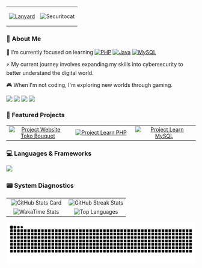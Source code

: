 <div align="center">
  <table>
    <tr>
      <td align="center" valign="middle">

[![Lanyard](https://lanyard-profile-readme.vercel.app/api/1134220267535745065?theme=dark&bg=1c1c1c&borderRadius=8px)](https://discord.com/users/1134220267535745065)

</td>
      <td align="center" valign="middle">
        <img src="https://user-images.githubusercontent.com/74038190/225813708-98b745f2-7d22-48cf-9150-083f1b00d6c9.gif" alt="Securitocat" width="350"/>
      </td>
    </tr>
  </table>
</div>

### 🤔 **About Me**

🌱 I’m currently focused on learning
<a href="https://github.com/Arganata-on/learn-php">
<img src="https://img.shields.io/badge/PHP-777BB4?logo=php&logoColor=white" alt="PHP" /></a>
<a href="https://github.com/Arganata-on/learn-java">
<img src="https://img.shields.io/badge/Java-%23ED8B00?style=flat&logo=openjdk&logoColor=white" alt="Java" /></a>
<a href="https://github.com/Arganata-on/learn-mysql">
<img src="https://img.shields.io/badge/MySQL-%234479A1?style=flat&logo=mysql&logoColor=white" alt="MySQL" /></a>

⚡ My current journey involves expanding my skills into cybersecurity to better understand the digital world.

🎮 When I'm not coding, I'm exploring new worlds through gaming.

<p>
<a href="mailto:arganata.on@gmail.com">
<img src="https://img.shields.io/badge/Gmail-D14836?logo=gmail&logoColor=white" /></a>
<a href="https://discordapp.com/users/1134220267535745065" ><img src="https://img.shields.io/badge/Discord-%235865F2.svg?&logo=discord&logoColor=white" /></a>
<a href="https://www.youtube.com/@Arganata.YouTube" ><img src="https://img.shields.io/badge/YouTube-%23FF0000.svg?style=flat&logo=youtube&logoColor=white" /></a>
<a href="https://www.instagram.com/arganata.on/" ><img src="https://img.shields.io/badge/Instagram-%23E4405F.svg?logo=Instagram&logoColor=white" /></a>
</p>

### 🚀 **Featured Projects**

<table width="100%">
  <tr>
    <td width="25%" align="center">
      <a href="https://github.com/Arganata-on/website-toko-bouquet">
        <picture>
          <source media="(prefers-color-scheme: dark)" srcset="https://github-readme-stats.vercel.app/api/pin/?username=Arganata-on&layout=compact&hide_border=true&repo=website-toko-bouquet&theme=tokyonight">
          <source media="(prefers-color-scheme: light)" srcset="https://github-readme-stats.vercel.app/api/pin/?username=Arganata-on&layout=compact&hide_border=true&repo=website-toko-bouquet&theme=buefy">
          <img src="https://github-readme-stats.vercel.app/api/pin/?username=Arganata-on&layout=compact&hide_border=true&repo=website-toko-bouquet&theme=tokyonight" alt="Project Website Toko Bouquet">
        </picture>
      </a>
    </td>
    <td width="25%" align="center">
      <a href="https://github.com/Arganata-on/learn-php">
        <picture>
          <source media="(prefers-color-scheme: dark)" srcset="https://github-readme-stats.vercel.app/api/pin/?username=Arganata-on&layout=compact&hide_border=true&repo=learn-php&theme=tokyonight">
          <source media="(prefers-color-scheme: light)" srcset="https://github-readme-stats.vercel.app/api/pin/?username=Arganata-on&layout=compact&hide_border=true&repo=learn-php&theme=buefy">
          <img src="https://github-readme-stats.vercel.app/api/pin/?username=Arganata-on&layout=compact&hide_border=true&repo=learn-php&theme=tokyonight" alt="Project Learn PHP">
        </picture>
      </a>
    </td>
    <td width="25%" align="center">
      <a href="https://github.com/Arganata-on/learn-mysql">
        <picture>
          <source media="(prefers-color-scheme: dark)" srcset="https://github-readme-stats.vercel.app/api/pin/?username=Arganata-on&layout=compact&hide_border=true&repo=learn-mysql&theme=tokyonight">
          <source media="(prefers-color-scheme: light)" srcset="https://github-readme-stats.vercel.app/api/pin/?username=Arganata-on&layout=compact&hide_border=true&repo=learn-mysql&theme=buefy">
          <img src="https://github-readme-stats.vercel.app/api/pin/?username=Arganata-on&layout=compact&hide_border=true&repo=learn-mysql&theme=tokyonight" alt="Project Learn MySQL">
        </picture>
      </a>
    </td>
  </tr>
</table>

### 💻 **Languages & Frameworks**

<p>
  <img src="https://skillicons.dev/icons?i=cpp,java,php,html,css,mysql,git,vscode,idea,stackoverflow" />
</p>

### 📟 **System Diagnostics**

<table width="100%">
  <tr>
    <td width="50%" align="center">
      <picture>
        <source media="(prefers-color-scheme: dark)" srcset="https://github-readme-stats.vercel.app/api?username=Arganata-on&layout=compact&show_icons=true&theme=tokyonight&hide_border=true&count_private=true">
        <source media="(prefers-color-scheme: light)" srcset="https://github-readme-stats.vercel.app/api?username=Arganata-on&layout=compact&show_icons=true&theme=buefy&hide_border=true&count_private=true">
        <img align="center" src="https://github-readme-stats.vercel.app/api?username=Arganata-on&layout=compact&show_icons=true&theme=tokyonight&hide_border=true&count_private=true" alt="GitHub Stats Card">
      </picture>
    </td>
    <td width="50%" align="center">
     <picture>
    <source media="(prefers-color-scheme: dark)" srcset="https://github-readme-streak-stats.herokuapp.com/?user=Arganata-on&theme=tokyonight&hide_border=true">
    <source media="(prefers-color-scheme: light)" srcset="https://github-readme-streak-stats.herokuapp.com/?user=Arganata-on&theme=buefy&hide_border=true">
    <img align="center" src="https://github-readme-streak-stats.herokuapp.com/?user=Arganata-on&theme=tokyonight&hide_border=true" alt="GitHub Streak Stats">
</picture>
    </td>
  </tr>
  <tr>
    <td width="50%" align="center">
      <picture>
        <source media="(prefers-color-scheme: dark)" srcset="https://github-readme-stats.vercel.app/api/wakatime?username=Arganata&layout=compact&theme=tokyonight&hide_border=true&langs_count=6">
        <source media="(prefers-color-scheme: light)" srcset="https://github-readme-stats.vercel.app/api/wakatime?username=Arganata&layout=compact&theme=buefy&hide_border=true&langs_count=6">
        <img align="center" src="https://github-readme-stats.vercel.app/api/wakatime?username=Arganata&layout=compact&theme=tokyonight&hide_border=true&langs_count=6" alt="WakaTime Stats">
      </picture>
    </td>
    <td width="50%" align="center">
      <picture>
        <source media="(prefers-color-scheme: dark)" srcset="https://github-readme-stats.vercel.app/api/top-langs/?username=Arganata-on&layout=compact&theme=tokyonight&hide_border=true&count_private=true">
        <source media="(prefers-color-scheme: light)" srcset="https://github-readme-stats.vercel.app/api/top-langs/?username=Arganata-on&layout=compact&theme=buefy&hide_border=true&count_private=true">
        <img align="center" src="https://github-readme-stats.vercel.app/api/top-langs/?username=Arganata-on&layout=compact&theme=tokyonight&hide_border=true&count_private=true&bg_color=0D1117" alt="Top Languages">
      </picture>
    </td>
  </tr>
</table>

<div align="center">
<picture>

<source media="(prefers-color-scheme: dark)" srcset="https://raw.githubusercontent.com/Arganata-on/Arganata-on/output/github-contribution-grid-snake-dark.svg">
<source media="(prefers-color-scheme: light)" srcset="https://raw.githubusercontent.com/Arganata-on/Arganata-on/output/github-contribution-grid-snake.svg">
<img src="https://raw.githubusercontent.com/Arganata-on/Arganata-on/output/github-contribution-grid-snake-dark.svg" alt="Contribution Snake">
</picture>

</div>
